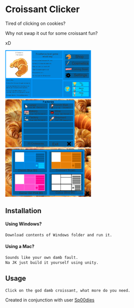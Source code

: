# Croissant Clicker

Tired of clicking on cookies?

Why not swap it out for some croissant fun?

xD

<p float="left">
  <img src="Images/Main Menu.png" alt="MainMenu" width="270" />
  <img src="Images/Upgrades.png" alt="Upgrades" width="270" /> 
  <img src="Images/Themes.png" alt="Themes" width="270" />
</p>

## Installation

#### Using Windows?
```
Download contents of Windows folder and run it.
```
#### Using a Mac?

```
Sounds like your own damb fault. 
Na JK just build it yourself using unity.
```

## Usage

```
Click on the god damb croissant, what more do you need.
```

Created in conjunction with user [Sp00dies](https://github.com/spoodies)
